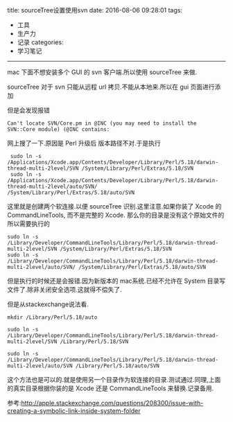 title: sourceTree设置使用svn
date: 2016-08-06 09:28:01
tags:
  - 工具
  - 生产力
  - 记录
categories:
  - 学习笔记
---

mac 下面不想安装多个 GUI 的 svn 客户端.所以使用 sourceTree 来做.

sourceTree 对于 svn 只能从远程 url 拷贝.不能从本地来.所以在 gui 页面进行添加

但是会发现报错

````
Can't locate SVN/Core.pm in @INC (you may need to install the SVN::Core module) (@INC contains:
````

网上搜了一下.原因是 Perl 升级后 版本路径不对.于是执行

````
 sudo ln -s /Applications/Xcode.app/Contents/Developer/Library/Perl/5.18/darwin-thread-multi-2level/SVN /System/Library/Perl/Extras/5.18/SVN
 sudo ln -s /Applications/Xcode.app/Contents/Developer/Library/Perl/5.18/darwin-thread-multi-2level/auto/SVN/ /System/Library/Perl/Extras/5.18/auto/SVN
````

这里就是创建两个软连接.以便 sourceTree 识别.这里注意.如果你装了 Xcode 的 CommandLineTools, 而不是完整的 Xcode.
那么你的目录是没有这个原始文件的所以需要执行的

````
sudo ln -s /Library/Developer/CommandLineTools/Library/Perl/5.18/darwin-thread-multi-2level/SVN /System/Library/Perl/Extras/5.18/SVN
sudo ln -s /Library/Developer/CommandLineTools/Library/Perl/5.18/darwin-thread-multi-2level/auto/SVN/ /System/Library/Perl/Extras/5.18/auto/SVN

````

但是执行的时候还是会报错.因为新版本的 mac系统.已经不允许在 System 目录写文件了.除非关闭安全选项.这就得不偿失了.

但是从stackexchange说法看.


````
mkdir /Library/Perl/5.18/auto

sudo ln -s /Library/Developer/CommandLineTools/Library/Perl/5.18/darwin-thread-multi-2level/SVN /Library/Perl/5.18/SVN

sudo ln -s /Library/Developer/CommandLineTools/Library/Perl/5.18/darwin-thread-multi-2level/auto/SVN /Library/Perl/5.18/auto/SVN
````

这个方法也是可以的.就是使用另一个目录作为软连接的目录.测试通过.同理,上面的真实目录根据你装的是 Xcode 还是 CommandLineTools 来替换.记录备用.



参考:http://apple.stackexchange.com/questions/208300/issue-with-creating-a-symbolic-link-inside-system-folder
